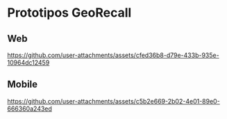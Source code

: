 # Prototipos GeoRecall

## Web

https://github.com/user-attachments/assets/cfed36b8-d79e-433b-935e-10964dc12459

## Mobile

https://github.com/user-attachments/assets/c5b2e669-2b02-4e01-89e0-666360a243ed

